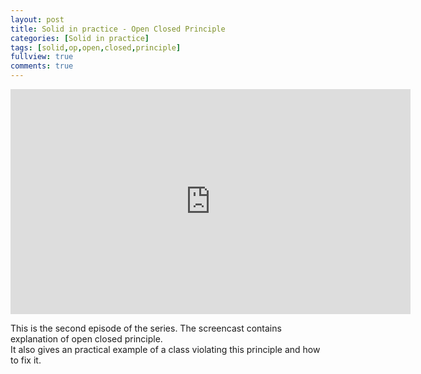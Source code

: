 ```yaml
---
layout: post
title: Solid in practice - Open Closed Principle
categories: [Solid in practice]
tags: [solid,op,open,closed,principle]
fullview: true
comments: true
---
```


<iframe width="640" height="360" src="https://www.youtube.com/embed/Ia340JN3ZS4" frameborder="0" allowfullscreen></iframe>

This is the second episode of the series. The screencast contains explanation of open closed principle.  
It also gives an practical example of a class violating this principle and how to fix it.


